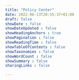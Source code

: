 ```yaml
---
title: "Policy Center"
date: 2022-06-13T20:55:37+01:00
draft: false
showDate : false
showDateUpdated : false
showHeadingAnchors : true
showPagination : false
showReadingTime : false
showTableOfContents : false
showTaxonomies : false 
showWordCount : false
showSummary : false
sharingLinks : false

---
```



